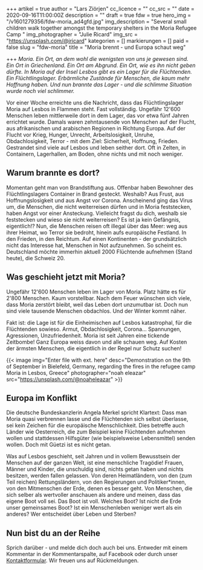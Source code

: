 +++
artikel = true
author = "Lars Ziörjen"
cc_licence = ""
cc_src = ""
date = 2020-09-16T11:00:00Z
description = ""
draft = true
fdw = true
hero_img = "/v1601279356/fdw-moria_ad4gfd.jpg"
img_description = "Several small children walk together amongst the temporary shelters in the Moria Refugee Camp "
img_photographer = "Julie Ricard"
img_src = "https://unsplash.com/@jricard"
kategorien = []
markierungen = []
paid = false
slug = "fdw-moria"
title = "Moria brennt - und Europa schaut weg"

+++
_Moria. Ein Ort, an dem wohl die wenigsten von uns je gewesen sind. Ein Ort in Griechenland. Ein Ort am Abgrund. Ein Ort, wie es ihn nicht geben dürfte. In Moria auf der Insel Lesbos gibt es ein Lager für die Flüchtenden. Ein Flüchtlingslager. Erbärmliche Zustände für Menschen, die kaum mehr Hoffnung haben. Und nun brannte das Lager - und die schlimme Situation wurde noch viel schlimmer._

Vor einer Woche erreichte uns die Nachricht, dass das Flüchtlingslager Moria auf Lesbos in Flammen steht. Fast vollständig. Ungefähr 12'600 Menschen leben mittlerweile dort in dem Lager, das vor etwa fünf Jahren errichtet wurde. Damals waren zehntausende von Menschen auf der Flucht, aus afrikanischen und arabischen Regionen in Richtung Europa. Auf der Flucht vor Krieg, Hunger, Unrecht, Arbeitslosigkeit, Unruhe, Obdachlosigkeit, Terror - mit dem Ziel: Sicherheit, Hoffnung, Frieden. Gestrandet sind viele auf Lesbos und leben seither dort. Oft in Zelten, in Containern, Lagerhallen, am Boden, ohne nichts und mit noch weniger.

## Warum brannte es dort?

Momentan geht man von Brandstiftung aus. Offenbar haben Bewohner des Flüchtlingslagers Container in Brand gesteckt. Weshalb? Aus Frust, aus Hoffnungslosigkeit und aus Angst vor Corona. Anscheinend ging das Virus um, die Menschen, die nicht weiterreisen dürfen und in Moria feststecken, haben Angst vor einer Ansteckung. Vielleicht fragst du dich, weshalb sie feststecken und wieso sie nicht weiterreisen? Es ist ja kein Gefängnis, eigentlich!? Nun, die Menschen reisen oft illegal über das Meer: weg aus ihrer Heimat, wo Terror sie bedroht, hinein aufs europäische Festland. In den Frieden, in den Reichtum. Auf einen Kontinenten - der grundsätzlich nicht das Interesse hat, Menschen in Not aufzunehmen. So scheint es. Deutschland möchte immerhin aktuell 2000 Flüchtende aufnehmen (Stand heute), die Schweiz 20.

## Was geschieht jetzt mit Moria? ​

Ungefähr 12'600 Menschen leben im Lager von Moria. Platz hätte es für 2'800 Menschen. Kaum vorstellbar. Nach dem Feuer wünschen sich viele, dass Moria zerstört bleibt, weil das Leben dort unzumutbar ist. Doch nun sind viele tausende Menschen obdachlos. Und der Winter kommt näher.

Fakt ist: die Lage ist für die Einheimischen auf Lesbos katastrophal, für die Flüchtenden sowieso. Armut, Obdachlosigkeit, Corona... Spannungen, Agressionen, Unzufriedenheit. Moria ist seit Jahren eine tickende Zeitbombe! Ganz Europa weiss davon und alle schauen weg. Auf Kosten der ärmsten Menschen, die eigentlich in der Regel nur Schutz suchen!

{{< image img="Enter file with ext. here" desc="Demonstration on the 9th of September in Bielefeld, Germany, regarding the fires in the refugee camp Moria in Lesbos, Greece" photographer="noah eleazar" src="https://unsplash.com/@noaheleazar" >}}

## Europa im Konflikt​

Die deutsche Bundeskanzlerin Angela Merkel spricht Klartext: Dass man Moria quasi verbrennen lasse und die Flüchtenden sich selbst überlasse, sei kein Zeichen für die europäische Menschlichkeit. Dies betreffe auch Länder wie Oesterreich, die zum Beispiel keine Flüchtenden aufnehmen wollen und stattdessen Hilfsgüter (wie beispielsweise Lebensmittel) senden wollen. Doch mit Güetzi ist es nicht getan.

Was auf Lesbos geschieht, seit Jahren und in vollem Bewusstsein der Menschen auf der ganzen Welt, ist eine menschliche Tragödie! Frauen, Männer und Kinder, die unschuldig sind, nichts getan haben und nichts besitzen, werden fallen gelassen. Von deren Heimatländern, von den (zum Teil reichen) Rettungsländern, von den Regierungen und Politiker*innen, von den Mitmenschen der Erde, denen es besser geht. Von Menschen, die sich selber als wertvoller anschauen als andere und meinen, dass das eigene Boot voll sei. Das Boot ist voll. Welches Boot? Ist nicht die Erde unser gemeinsames Boot? Ist ein Menschenleben weniger wert als ein anderes? Wer entscheidet über Leben und Sterben?

## Nun bist du an der Reihe

Sprich darüber - und melde dich doch auch bei uns. Entweder mit einem Kommentar in der Kommentarspalte, auf Facebook oder durch unser [Kontaktformular](https://chinderzytig-v1.netlify.app/kontakt/). Wir freuen uns auf Rückmeldungen.